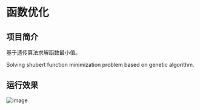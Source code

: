 # 函数优化

## 项目简介

基于遗传算法求解函数最小值。

Solving shubert function minimization problem based on genetic algorithm.

## 运行效果

![image](https://github.com/user-attachments/assets/32221d31-5487-465d-94d7-51b74d110092)
